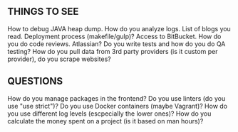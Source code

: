 ## THINGS TO SEE
How to debug JAVA heap dump.
How do you analyze logs.
List of blogs you read.
Deployment process (makefile/gulp)?
Access to BitBucket.
How do you do code reviews. Atlassian?
Do you write tests and how do you do QA testing?
How do you pull data from 3rd party providers (is it custom per provider), do you scrape websites?

## QUESTIONS
How do you manage packages in the frontend?
Do you use linters (do you use "use strict")?
Do you use Docker containers (maybe Vagrant)?
How do you use different log levels (escpecially the lower ones)?
How do you calculate the money spent on a project (is it based on man hours)?

